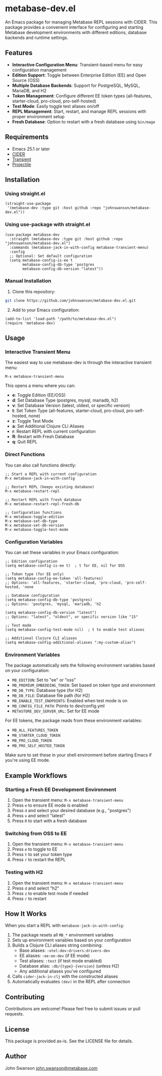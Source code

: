 # metabase-dev.el

An Emacs package for managing Metabase REPL sessions with CIDER. This package provides a convenient interface for configuring and starting Metabase development environments with different editions, database backends and runtime settings.

## Features

- **Interactive Configuration Menu**: Transient-based menu for easy configuration management
- **Edition Support**: Toggle between Enterprise Edition (EE) and Open Source (OSS)
- **Multiple Database Backends**: Support for PostgreSQL, MySQL, MariaDB, and H2
- **Token Management**: Configure different EE token types (all-features, starter-cloud, pro-cloud, pro-self-hosted)
- **Test Mode**: Easily toggle test aliases on/off
- **REPL Management**: Start, restart, and manage REPL sessions with proper environment setup
- **Fresh Database**: Option to restart with a fresh database using `bin/mage`

## Requirements

- Emacs 25.1 or later
- [CIDER](https://github.com/clojure-emacs/cider)
- [Transient](https://github.com/magit/transient)
- [Projectile](https://github.com/bbatsov/projectile)

## Installation

### Using straight.el

```elisp
(straight-use-package
 '(metabase-dev :type git :host github :repo "johnswanson/metabase-dev.el"))
```

### Using use-package with straight.el

```elisp
(use-package metabase-dev
  :straight (metabase-dev :type git :host github :repo "johnswanson/metabase-dev.el")
  :commands (metabase-jack-in-with-config metabase-transient-menu)
  :config
  ;; Optional: Set default configuration
  (setq metabase-config-is-ee t
        metabase-config-db-type 'postgres
        metabase-config-db-version "latest"))
```

### Manual Installation

1. Clone this repository:
```bash
git clone https://github.com/johnswanson/metabase-dev.el.git
```

2. Add to your Emacs configuration:
```elisp
(add-to-list 'load-path "/path/to/metabase-dev.el")
(require 'metabase-dev)
```

## Usage

### Interactive Transient Menu

The easiest way to use metabase-dev is through the interactive transient menu:

```elisp
M-x metabase-transient-menu
```

This opens a menu where you can:
- **e**: Toggle Edition (EE/OSS)
- **d**: Set Database Type (postgres, mysql, mariadb, h2)
- **v**: Set Database Version (latest, oldest, or specific version)
- **t**: Set Token Type (all-features, starter-cloud, pro-cloud, pro-self-hosted, none)
- **z**: Toggle Test Mode
- **a**: Set Additional Clojure CLI Aliases
- **r**: Restart REPL with current configuration
- **R**: Restart with Fresh Database
- **q**: Quit REPL

### Direct Functions

You can also call functions directly:

```elisp
;; Start a REPL with current configuration
M-x metabase-jack-in-with-config

;; Restart REPL (keeps existing database)
M-x metabase-restart-repl

;; Restart REPL with fresh database
M-x metabase-restart-repl-fresh-db

;; Configuration functions
M-x metabase-toggle-edition
M-x metabase-set-db-type
M-x metabase-set-db-version
M-x metabase-toggle-test-mode
```

### Configuration Variables

You can set these variables in your Emacs configuration:

```elisp
;; Edition configuration
(setq metabase-config-is-ee t)  ; t for EE, nil for OSS

;; Token type (for EE only)
(setq metabase-config-ee-token 'all-features)
;; Options: 'all-features, 'starter-cloud, 'pro-cloud, 'pro-self-hosted, 'none

;; Database configuration
(setq metabase-config-db-type 'postgres)
;; Options: 'postgres, 'mysql, 'mariadb, 'h2

(setq metabase-config-db-version "latest")
;; Options: "latest", "oldest", or specific version like "15"

;; Test mode
(setq metabase-config-test-mode nil)  ; t to enable test aliases

;; Additional Clojure CLI aliases
(setq metabase-config-additional-aliases ":my-custom-alias")
```

### Environment Variables

The package automatically sets the following environment variables based on your configuration:

- `MB_EDITION`: Set to "ee" or "oss"
- `MB_PREMIUM_EMBEDDING_TOKEN`: Set based on token type and environment
- `MB_DB_TYPE`: Database type (for H2)
- `MB_DB_FILE`: Database file path (for H2)
- `MB_ENABLE_TEST_ENDPOINTS`: Enabled when test mode is on
- `MB_CONFIG_FILE_PATH`: Points to dev/config.yml
- `METASTORE_DEV_SERVER_URL`: Set for EE mode

For EE tokens, the package reads from these environment variables:
- `MB_ALL_FEATURES_TOKEN`
- `MB_STARTER_CLOUD_TOKEN`
- `MB_PRO_CLOUD_TOKEN`
- `MB_PRO_SELF_HOSTED_TOKEN`

Make sure to set these in your shell environment before starting Emacs if you're using EE mode.

## Example Workflows

### Starting a Fresh EE Development Environment

1. Open the transient menu: `M-x metabase-transient-menu`
2. Press `e` to ensure EE mode is enabled
3. Press `d` and select your desired database (e.g., "postgres")
4. Press `v` and select "latest"
5. Press `R` to start with a fresh database

### Switching from OSS to EE

1. Open the transient menu: `M-x metabase-transient-menu`
2. Press `e` to toggle to EE
3. Press `t` to set your token type
4. Press `r` to restart the REPL

### Testing with H2

1. Open the transient menu: `M-x metabase-transient-menu`
2. Press `d` and select "h2"
3. Press `z` to enable test mode if needed
4. Press `r` to restart

## How It Works

When you start a REPL with `metabase-jack-in-with-config`:

1. The package resets all `MB_*` environment variables
2. Sets up environment variables based on your configuration
3. Builds a Clojure CLI aliases string combining:
   - Base aliases: `:otel:dev:drivers:drivers-dev`
   - EE aliases: `:ee:ee-dev` (if EE mode)
   - Test aliases: `:test` (if test mode enabled)
   - Database alias: `:db/{type}-{version}` (unless H2)
   - Any additional aliases you've configured
4. Calls `cider-jack-in-clj` with the constructed aliases
5. Automatically evaluates `(dev)` in the REPL after connection

## Contributing

Contributions are welcome! Please feel free to submit issues or pull requests.

## License

This package is provided as-is. See the LICENSE file for details.

## Author

John Swanson <john.swanson@metabase.com>

